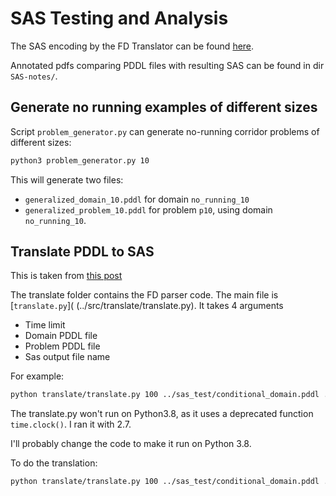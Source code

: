 # SAS Testing and Analysis

The SAS encoding by the FD Translator can be found [here](http://www.fast-downward.org/TranslatorOutputFormat#operator).

Annotated pdfs comparing PDDL files with resulting SAS can be found in dir `SAS-notes/`. 

## Generate no running examples of different sizes

Script `problem_generator.py` can generate no-running corridor problems of different sizes:

```bash
python3 problem_generator.py 10
```

This will generate two files:
 
 * `generalized_domain_10.pddl` for domain `no_running_10`
 * `generalized_problem_10.pddl` for problem `p10`, using domain `no_running_10`.


## Translate PDDL to SAS

This is taken from [this post](https://github.com/orgs/ssardina-planning/teams/fond-sat/discussions/1/comments/13)

The translate folder contains the FD parser code. The main file is [`translate.py`]( (../src/translate/translate.py). It takes 4 arguments

- Time limit
- Domain PDDL file
- Problem PDDL file
- Sas output file name

For example:

```bash
python translate/translate.py 100 ../sas_test/conditional_domain.pddl ../sas_test/problem.pddl ../sas_test/conditional_1.sas`
```

The translate.py won't run on Python3.8, as it uses a deprecated function `time.clock()`. I ran it with 2.7. 

I'll probably change the code to make it run on Python 3.8.


To do the translation:

```bash
python translate/translate.py 100 ../sas_test/conditional_domain.pddl ../sas_test/problem.pddl ../sas_test/conditional_1.sas
```


